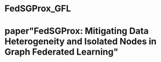 # FedSGProx_GFL
# paper"FedSGProx: Mitigating Data Heterogeneity and Isolated Nodes in Graph Federated Learning"
